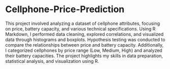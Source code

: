 # Cellphone-Price-Prediction
This project involved analyzing a dataset of cellphone attributes, focusing on price, battery capacity, and various technical specifications. Using R Markdown, I performed data cleaning, explored correlations, and visualized data through histograms and boxplots. Hypothesis testing was conducted to compare the relationships between price and battery capacity. Additionally, I categorized cellphones by price range (Low, Medium, High) and analyzed their battery capacities. The project highlights my skills in data preparation, statistical analysis, and visualization using R.
